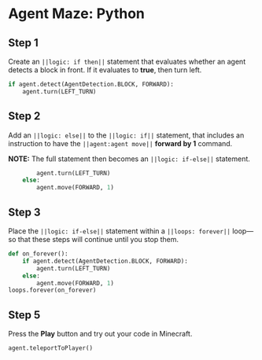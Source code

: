 # Agent Maze: Python


## Step 1

Create an ``||logic: if then||`` statement that evaluates whether an agent detects a block in front. If it evaluates to **true**, then turn left.

```python
if agent.detect(AgentDetection.BLOCK, FORWARD):
    agent.turn(LEFT_TURN)
```

## Step 2

Add an ``||logic: else||`` to the ``||logic: if||`` statement, that includes an instruction to have the ``||agent:agent move||`` **forward by 1** command.  

**NOTE:** The full statement then becomes an ``||logic: if-else||`` statement.

```python
        agent.turn(LEFT_TURN)
    else:
        agent.move(FORWARD, 1)
```

## Step 3

Place the ``||logic: if-else||`` statement within a ``||loops: forever||`` loop—so that these steps will continue until you stop them.

```python
def on_forever():
    if agent.detect(AgentDetection.BLOCK, FORWARD):
        agent.turn(LEFT_TURN)
    else:
        agent.move(FORWARD, 1)
loops.forever(on_forever)
```
## Step 5
Press the **Play** button and try out your code in Minecraft. 

```ghost
agent.teleportToPlayer()
```
